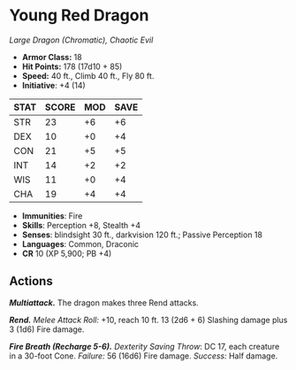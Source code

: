 # Young Red Dragon

*Large Dragon (Chromatic), Chaotic Evil*

- **Armor Class:** 18
- **Hit Points:** 178 (17d10 + 85)
- **Speed:** 40 ft., Climb 40 ft., Fly 80 ft.
- **Initiative**: +4 (14)

|STAT|SCORE|MOD|SAVE|
| --- | --- | --- | ---- |
| STR | 23 | +6 | +6 |
| DEX | 10 | +0 | +4 |
| CON | 21 | +5 | +5 |
| INT | 14 | +2 | +2 |
| WIS | 11 | +0 | +4 |
| CHA | 19 | +4 | +4 |

- **Immunities**: Fire
- **Skills**: Perception +8, Stealth +4
- **Senses**: blindsight 30 ft., darkvision 120 ft.; Passive Perception 18
- **Languages**: Common, Draconic
- **CR** 10 (XP 5,900; PB +4)

## Actions

***Multiattack.*** The dragon makes three Rend attacks.

***Rend.*** *Melee Attack Roll:* +10, reach 10 ft. 13 (2d6 + 6) Slashing damage plus 3 (1d6) Fire damage.

***Fire Breath (Recharge 5-6).*** *Dexterity Saving Throw*: DC 17, each creature in a 30-foot Cone. *Failure:*  56 (16d6) Fire damage. *Success:*  Half damage.

